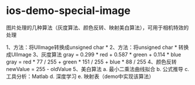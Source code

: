 # ios-demo-special-image
图片处理的几种算法（灰度算法、颜色反转、映射美白算法），可用于相机特效的处理

1、方法：将UIImage转换成unsigned char *
2、方法：将unsigned char * 转换成UIImage
3、灰度算法
      gray = 0.299 * red + 0.587 * green + 0.114 * blue
      gray = red * 77 / 255 + green * 151 / 255 + blue * 88 / 255
4、颜色反转
      newValue = 255 - oldValue
5、美白算法
      a. 最小二乘法曲线拟合
      b. 公式推导
      c. 工具分析：Matlab
      d. 深度学习
      e. 映射表（demo中实现该算法）
